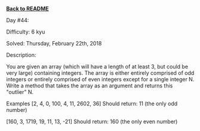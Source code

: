 ﻿<a href=https://github.com/hlais/Kata---a---Day><b>Back to README</b><a>

Day #44: 

Difficulty: 6 kyu

Solved: Thursday, February 22th, 2018

Description:

You are given an array (which will have a length of at least 3, but could be very large) containing integers. The array is either entirely comprised of odd integers or entirely comprised of even integers except for a single integer N. Write a method that takes the array as an argument and returns this "outlier" N.

Examples
[2, 4, 0, 100, 4, 11, 2602, 36]
Should return: 11 (the only odd number)

[160, 3, 1719, 19, 11, 13, -21]
Should return: 160 (the only even number)
